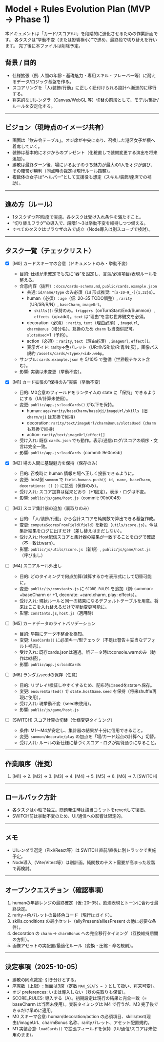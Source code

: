 # Model + Rules Evolution Plan (MVP → Phase 1)

本ドキュメントは「カード/スコア/UI」を段階的に進化させるための作業計画です。
各タスクは“挙動不変（または影響極小）”で進め、最終段で切り替えを行います。
完了後に本ファイルは削除予定。

## 背景 / 目的
- 仕様拡張（例: 人間の年齢・基礎魅力・専用スキル・フレーバー等）に耐えるデータ/ロジック基盤を作る。
- スコアリングを「人/装飾/行動」に正しく紐付けられる設計へ漸進的に移行する。
- 将来的なUIレンダラ（Canvas/WebGL 等）切替の前段として、モデル/集計/ルールを安定化する。

---

## ビジョン（現時点のイメージ共有）
- 画面は「飲み会テーブル」。オジ席が中央にあり、召喚した港区女子が横へ着席していく。
- 装飾は基本的にオジからのプレゼント（化粧直しで装備変更する演出を将来追加）。
- 勝敗は最終ターン後、場にいる女子のうち魅力が最大の1人をオジが選び、その陣営が勝利（同点時の裁定は現行ルール踏襲）。
- 複数体の女子は“ヘルパー”として支援役も想定（スキル/装飾/座席での補助）。

---

## 進め方（ルール）
- 1タスクずつPR粒度で実施。各タスクは受け入れ条件を満たすこと。
- “切り替えフラグ”の導入で、段階1〜3は挙動不変を維持しつつ備える。
- すべてのタスクはブラウザのみで成立（Node導入は別スコープで検討）。

---

## タスク一覧（チェックリスト）

- [x] [M0] カードスキーマの合意（ドキュメントのみ・挙動不変）
  - 目的: 仕様が未確定でも先に“器”を固定し、言葉/必須項目/表現ルールを整える。
  - 合意内容（抜粋）: `docs/cards-schema.md`, `public/cards.example.json`
    - 共通: `id/name/type` のみ必須（`id` 形式推奨: `^[a-z0-9_-]{1,32}$`）。
    - human（必須）: `age`（仮: 20–35 TODO調整）, `rarity`（UR/SR/R/N）, `baseCharm`, `imageUrl`。
      - `skills[]`: 保持のみ。`triggers`（onTurnStart/End/Summon）, `effects`（op:add）。`text` は“理由”を含む世界観文を必須。
    - decoration（必須）: `rarity`, `text`（理由必須）, `imageUrl`, `charmBonus`（増分名）。互換のため `charm` も当面併記可。`slotsUsed`=1（予約）。
    - action（必須）: `rarity`, `text`（理由必須）, `imageUrl`, `effect[]`。
    - 表示ガイド: rarity→色パレット（UR:金/SR:紫/R:青/N:灰）。画像パス規約 `/assets/cards/<type>/<id>.webp`。
  - サンプル: `cards.example.json` を 5/10/5 で整備（世界観テキスト含む）。
  - 影響: 実装は未変更（挙動不変）。

- [x] [M1] カード拡張の“保持のみ”実装（挙動不変）
  - 目的: M0合意のフィールドをランタイムの state に「保持」できるようにする（UI/計算未使用）。
  - 変更: `public/app.js:loadCards()` が以下を保持。
    - human: `age/rarity/baseCharm/baseOji/imageUrl/skills`（旧 `charm/oji` は互換で維持）
    - decoration: `rarity/text/imageUrl/charmBonus/slotsUsed`（`charm` も互換で維持）
    - action: `rarity/text/imageUrl/effect[]`
  - 受け入れ: 既存 `cards.json` でも動作。表示/通信/ログ/スコアの順序・文言は完全一致。
  - 影響: `public/app.js:loadCards`（commit: 9e0ce5b）

- [x] [M2] 場の人間に基礎魅力を保持（保存のみ）
  - 目的: 召喚時に human 情報を場へ正しく投影できるように。
  - 変更: host側 `summon` で `field.humans.push({ id, name, baseCharm, decorations: [] })` に拡張（保存のみ）。
  - 受け入れ: スコア加算は従来どおり（+1固定）。表示・ログは不変。
  - 影響: `public/js/game/host.js`（commit: 90b0048）

- [ ] [M3] スコア集計器の追加（裏取りのみ）
  - 目的: 「人/装飾/行動」から合計スコアを純関数で算出できる基盤作成。
  - 変更: `computeScoresFromField(field)` を新設（`utils/score.js`）。今は集計結果をログに出すだけ（差し替えはまだしない）。
  - 受け入れ: Host配信スコアと集計器の結果が一致することをログで確認（不一致はwarn）。
  - 影響: `public/js/utils/score.js`（新規）, `public/js/game/host.js`（呼び出し）

- [ ] [M4] スコアルール外出し
  - 目的: どのタイミングで何点加算/減算するかを表形式にして切替可能に。
  - 変更: `public/js/constants.js` に `SCORE_RULES` を追加（例: summon: +baseCharm or +1, decorate: +card.charm, play: effects）。
  - 受け入れ: 現状ルールと同一の結果になるデフォルトテーブルを用意。将来はここを入れ替えるだけで挙動変更可能に。
  - 影響: `constants.js`, `host.js`（適用時）

- [ ] [M5] カードデータのライトバリデーション
  - 目的: 早期にデータ不整合を検知。
  - 変更: `loadCards()` に必須キー/型チェック（不足は警告＋妥当なデフォルト補完）。
  - 受け入れ: 既存cards.jsonは通過。誤データ時はconsole.warnのみ（動作は継続）。
  - 影響: `public/app.js:loadCards`

- [ ] [M6] ランダムseedの保存（任意）
  - 目的: リプレイ/検証しやすくするため、配布時にseedをstateへ保存。
  - 変更: `ensureStarted()` で `state.hostGame.seed` を保持（将来shuffle再現に使用）。
  - 受け入れ: 現挙動不変（seed未使用）。
  - 影響: `public/js/game/host.js`

- [ ] [SWITCH] スコア計算の切替（仕様変更タイミング）
  - 条件: M1〜M4が安定し、集計器の結果が十分に信用できること。
  - 変更: `summon/decorate/play` の加点を「場/カード起点の計算へ」切替。
  - 受け入れ: ルールの新仕様に基づくスコア・ログが期待通りになること。

---

## 作業順序（推奨）
1. [M1] → 2. [M2] → 3. [M3] → 4. [M4] → 5. [M5] → 6. [M6] → 7. [SWITCH]

---

## ロールバック方針
- 各タスクは小粒で独立。問題発生時は該当コミットをrevertして復旧。
- SWITCH前は挙動不変のため、UI/通信への影響は限定的。

---

## メモ
- UIレンダラ選定（Pixi/React等）は SWITCH 直前/直後に別トラックで実施予定。
- Node導入（Vite/Vitest等）は別計画。純関数のテスト需要が高まった段階で再検討。

---

## オープンクエスチョン（確認事項）
1. humanの年齢レンジの最終確定（仮: 20–35）。飲酒表現とトーンに合わせ最終決定。
2. rarity→色パレットの最終色コード（現行はガイド）。
3. skills.conditions の最小セット（allyPresent/alliesPresent の他に必要な条件）。
4. decoration の `charm` → `charmBonus` への完全移行タイミング（互換維持期間の方針）。
5. 画像アセットの実配置/最適化ルール（変換・圧縮・命名規則）。

---

## 決定事項（2025-10-05）
- 勝敗の同点裁定: 引き分けとする。
- 座席数（上限）: 当面は3席（定数 `MAX_SEATS = 3` として扱い、将来可変）。
- オジ preferences: いまは導入しない（器の先取りも保留）。
- SCORE_RULES: 導入する（A）。初期設定は現行の結果と完全一致（= baseCharm は当面未使用）。実装タイミングは M4 で行うが、M3 完了後できるだけ早めに適用。
 - M0 スキーマ合意: human/decoration/action の必須項目、skills/text(理由)/imageUrl、charmBonus 名称、rarityパレット、アセット配置規約。
 - M1 実装合意: `loadCards()` で拡張フィールドを保持（UI/通信/スコアは未使用のまま）。
